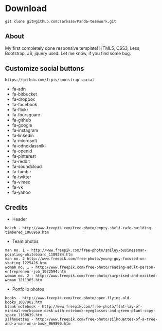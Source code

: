 # Download
``` git clone git@github.com:sarkaaa/Panda-teamwork.git ```

## About
My first completely done responsive template! HTML5, CSS3, Less, Bootstrap, JS, jquery used. Let me know, if you find some bug.

## Customize social buttons
``` https://github.com/lipis/bootstrap-social ```
* fa-adn
* fa-bitbucket
* fa-dropbox
* fa-facebook
* fa-flickr
* fa-foursquare
* fa-github
* fa-google
* fa-instagram
* fa-linkedin
* fa-microsoft
* fa-odnoklassniki
* fa-openid
* fa-pinterest
* fa-reddit
* fa-soundcloud
* fa-tumblr
* fa-twitter
* fa-vimeo
* fa-vk
* fa-yahoo

## Credits
* Header

```
bokeh - http://www.freepik.com/free-photo/empty-shelf-cafe-building-timbered_1066969.htm
```
* Team photos

```
man no. 1 - http://www.freepik.com/free-photo/smiley-businessman-pointing-whiteboard_1189384.htm
man no. 2 http://www.freepik.com/free-photo/young-guy-focused-on-skating_1225426.htm
woman no. 1 - http://www.freepik.com/free-photo/reading-adult-person-entrepreneur-job_1072594.htm
woman no. 2 - http://www.freepik.com/free-photo/surprised-and-excited-woman_1211365.htm
```


* Portfolio photos

```
books - http://www.freepik.com/free-photo/open-flying-old-books_1007982.htm
blank notebook - http://www.freepik.com/free-photo/flat-lay-of-minimal-workspace-desk-with-notebook-eyeglasses-and-green-plant-copy-space_1160639.htm
silhouettes - http://www.freepik.com/free-photo/silhouettes-of-a-tree-and-a-man-on-a-book_969890.htm
```

